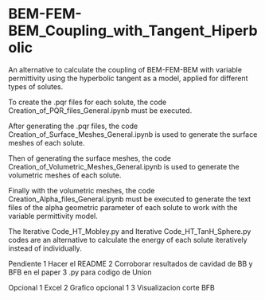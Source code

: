 # BEM-FEM-BEM_Coupling_with_Tangent_Hiperbolic
An alternative to calculate the coupling of BEM-FEM-BEM with variable permittivity using the hyperbolic tangent as a model, applied for different types of solutes.

To create the .pqr files for each solute, the code Creation_of_PQR_files_General.ipynb must be executed.

After generating the .pqr files, the code Creation_of_Surface_Meshes_General.ipynb is used to generate the surface meshes of each solute.

Then of generating the surface meshes, the code Creation_of_Volumetric_Meshes_General.ipynb is used to generate the volumetric meshes of each solute.

Finally with the volumetric meshes, the code Creation_Alpha_files_General.ipynb must be executed to generate the text files of the alpha geometric parameter of each solute to work with the variable permittivity model.

The Iterative Code_HT_Mobley.py and Iterative Code_HT_TanH_Sphere.py codes are an alternative to calculate the energy of each solute iteratively instead of individually.

Pendiente 
1 Hacer el README
2 Corroborar resultados de cavidad de BB y BFB en el paper
3 .py para codigo de Union

Opcional
1 Excel
2 Grafico opcional 1
3 Visualizacion corte BFB
